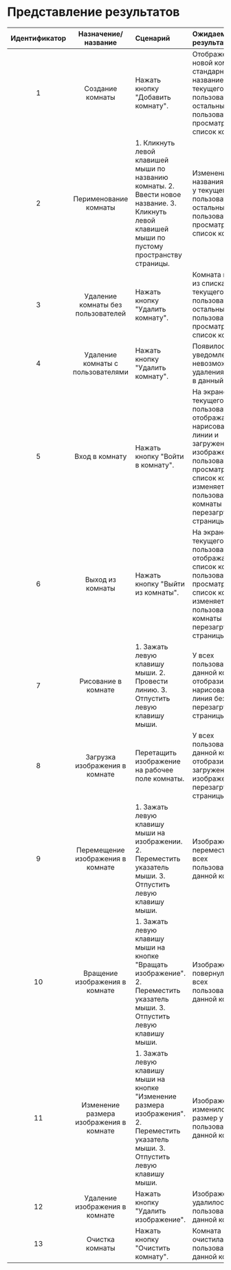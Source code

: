 # Представление результатов

| Идентификатор | Назначение/название | Сценарий | Ожидаемый результат | Фактический результат | Оценка |
|:---:|:---:|:---|:---|:---|:---|
| 1 | Создание комнаты | Нажать кнопку "Добавить комнату". | Отображение новой комнаты со стандарным названием у текущего пользователя и у остальных пользователей, просматривающих список комнат. |  |  |
| 2 | Перименование комнаты | 1. Кликнуть левой клавишей мыши по названию комнаты. 2. Ввести новое название. 3. Кликнуть левой клавишей мыши по пустому пространству страницы. | Изменение названия комнаты у текущего пользователя и у остальных пользователей, просматривающих список комнат. |  |  |
| 3 | Удаление комнаты без пользователей | Нажать кнопку "Удалить комнату". | Комната исчезла из списка у текущего пользователя и у остальных пользователей, просматривающих список комнат. |  |  |
| 4 | Удаление комнаты с пользователями | Нажать кнопку "Удалить комнату". | Появилось уведомление о невозможности удаления комнаты в данный момент. |  |  |
| 5 | Вход в комнату | Нажать кнопку "Войти в комнату". | На экране у текущего пользователя отображаются нарисованные линии и загруженные изображения; у пользователей, просматривающих список комнат, изменяется число пользователей у комнаты без перезагрузки страницы. |  |  |
| 6 | Выход из комнаты | Нажать кнопку "Выйти из комнаты". | На экране у текущего пользователя отображается список комнат; у пользователей, просматривающих список комнат, изменяется число пользователей у комнаты без перезагрузки страницы. |  |  |
| 7 | Рисование в комнате | 1. Зажать левую клавишу мыши. 2. Провести линию. 3. Отпустить левую клавишу мыши. | У всех пользователей в данной комнате отобразилась нарисованная линия без перезагрузки страницы. |  |  |
| 8 | Загрузка изображения в комнате | Перетащить изображение на рабочее поле комнаты. | У всех пользователей в данной комнате отобразилось загруженное изображение без перезагрузки страницы. |  |  |
| 9 | Перемещение изображения в комнате | 1. Зажать левую клавишу мыши на изображении. 2. Переместить указатель мыши. 3. Отпустить левую клавишу мыши. | Изображение переместилось у всех пользователей в данной комнате. |  |  |
| 10 | Вращение изображения в комнате | 1. Зажать левую клавишу мыши на кнопке "Вращать изображение". 2. Переместить указатель мыши. 3. Отпустить левую клавишу мыши. | Изображение повернулось у всех пользователей в данной комнате. |  |  |
| 11 | Изменение размера изображения в комнате | 1. Зажать левую клавишу мыши на кнопке "Изменение размера изображения". 2. Переместить указатель мыши. 3. Отпустить левую клавишу мыши. | Изображение изменило свой размер у всех пользователей в данной комнате. |  |  |
| 12 | Удаление изображения в комнате | Нажать кнопку "Удалить изображение". | Изображение удалилось у всех пользователей в данной комнате. |  |  |
| 13 | Очистка комнаты | Нажать кнопку "Очистить комнату". | Комната очистилась у всех пользователей в данной комнате. |  |  |